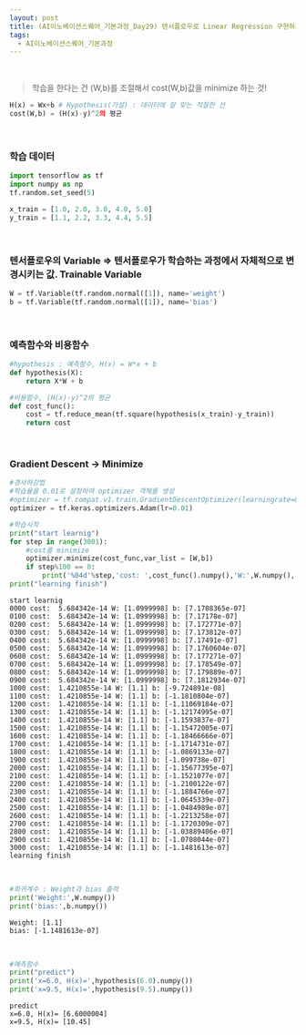 ```yaml
---
layout: post
title: (AI이노베이션스퀘어_기본과정_Day29) 텐서플로우로 Linear Regression 구현하기
tags:
  - AI이노베이션스퀘어_기본과정
---
```


<br>

> 학습을 한다는 건 (W,b)를 조절해서 cost(W,b)값을 minimize 하는 것!

```python
H(x) = Wx+b # Hypothesis(가설) : 데이터에 잘 맞는 적절한 선 
cost(W,b) = (H(x)-y)^2의 평균 
```

<br>

### 학습 데이터


```python
import tensorflow as tf
import numpy as np
tf.random.set_seed(5)

x_train = [1.0, 2.0, 3.0, 4.0, 5.0]
y_train = [1.1, 2.2, 3.3, 4.4, 5.5]
```

<br>

###  텐서플로우의 Variable => 텐서플로우가 학습하는 과정에서 자체적으로 변경시키는 값. Trainable Variable


```python
W = tf.Variable(tf.random.normal([1]), name='weight')
b = tf.Variable(tf.random.normal([1]), name='bias')
```

<br>

### 예측함수와 비용함수


```python
#hypothesis : 예측함수, H(x) = W*x + b
def hypothesis(X):
    return X*W + b
```


```python
#비용함수, (H(x)-y)^2의 평균
def cost_func():
    cost = tf.reduce_mean(tf.square(hypothesis(x_train)-y_train))
    return cost
```

<br>

### Gradient Descent -> Minimize


```python
#경사하강법
#학습율을 0.01로 설정하여 optimizer 객체를 생성
#optimizer = tf.compat.v1.train.GradientDescentOptimizer(learningrate=0.1)
optimizer = tf.keras.optimizers.Adam(lr=0.01)
```


```python
#학습시작
print("start learnig")
for step in range(3001):
    #cost를 minimize
    optimizer.minimize(cost_func,var_list = [W,b])
    if step%100 == 0:
        print('%04d'%step,'cost: ',cost_func().numpy(),'W:',W.numpy(),'b:',b.numpy())
print("learning finish")
```

    start learnig
    0000 cost:  5.684342e-14 W: [1.0999998] b: [7.1708365e-07]
    0100 cost:  5.684342e-14 W: [1.0999998] b: [7.17178e-07]
    0200 cost:  5.684342e-14 W: [1.0999998] b: [7.172771e-07]
    0300 cost:  5.684342e-14 W: [1.0999998] b: [7.173812e-07]
    0400 cost:  5.684342e-14 W: [1.0999998] b: [7.17491e-07]
    0500 cost:  5.684342e-14 W: [1.0999998] b: [7.1760604e-07]
    0600 cost:  5.684342e-14 W: [1.0999998] b: [7.177271e-07]
    0700 cost:  5.684342e-14 W: [1.0999998] b: [7.178549e-07]
    0800 cost:  5.684342e-14 W: [1.0999998] b: [7.179889e-07]
    0900 cost:  5.684342e-14 W: [1.0999998] b: [7.1812934e-07]
    1000 cost:  1.4210855e-14 W: [1.1] b: [-9.724891e-08]
    1100 cost:  1.4210855e-14 W: [1.1] b: [-1.1810804e-07]
    1200 cost:  1.4210855e-14 W: [1.1] b: [-1.11069184e-07]
    1300 cost:  1.4210855e-14 W: [1.1] b: [-1.12174995e-07]
    1400 cost:  1.4210855e-14 W: [1.1] b: [-1.1593837e-07]
    1500 cost:  1.4210855e-14 W: [1.1] b: [-1.15472005e-07]
    1600 cost:  1.4210855e-14 W: [1.1] b: [-1.18466666e-07]
    1700 cost:  1.4210855e-14 W: [1.1] b: [-1.1714731e-07]
    1800 cost:  1.4210855e-14 W: [1.1] b: [-1.0869133e-07]
    1900 cost:  1.4210855e-14 W: [1.1] b: [-1.099738e-07]
    2000 cost:  1.4210855e-14 W: [1.1] b: [-1.15677395e-07]
    2100 cost:  1.4210855e-14 W: [1.1] b: [-1.1521077e-07]
    2200 cost:  1.4210855e-14 W: [1.1] b: [-1.2100122e-07]
    2300 cost:  1.4210855e-14 W: [1.1] b: [-1.1884766e-07]
    2400 cost:  1.4210855e-14 W: [1.1] b: [-1.0645339e-07]
    2500 cost:  1.4210855e-14 W: [1.1] b: [-1.0484989e-07]
    2600 cost:  1.4210855e-14 W: [1.1] b: [-1.2213258e-07]
    2700 cost:  1.4210855e-14 W: [1.1] b: [-1.1720309e-07]
    2800 cost:  1.4210855e-14 W: [1.1] b: [-1.03889406e-07]
    2900 cost:  1.4210855e-14 W: [1.1] b: [-1.0708044e-07]
    3000 cost:  1.4210855e-14 W: [1.1] b: [-1.1481613e-07]
    learning finish

<br>

```python
#회귀계수 : Weight과 bias 출력
print('Weight:',W.numpy())
print('bias:',b.numpy())
```

    Weight: [1.1]
    bias: [-1.1481613e-07]

<br>

```python
#예측함수
print("predict")
print('x=6.0, H(x)=',hypothesis(6.0).numpy())
print('x=9.5, H(x)=',hypothesis(9.5).numpy())
```

    predict
    x=6.0, H(x)= [6.6000004]
    x=9.5, H(x)= [10.45]

